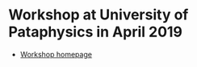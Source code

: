 # Workshop at University of Pataphysics in April 2019

* [Workshop homepage](https://miku.github.io/2019-04-11-sample)

